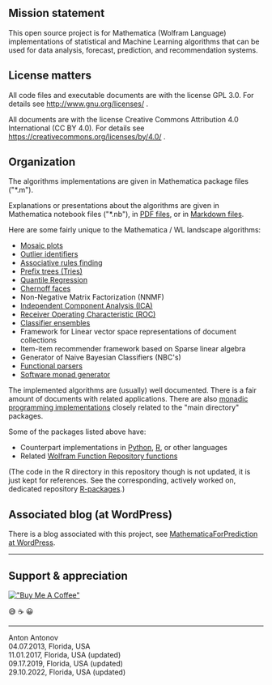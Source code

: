 
## Mission statement

This open source project is for Mathematica (Wolfram Language) implementations of statistical and Machine Learning 
algorithms that can be used for data analysis, forecast, prediction, and recommendation systems.

## License matters

All code files and executable documents are with the license GPL 3.0. For details see 
http://www.gnu.org/licenses/ .

All documents are with the license Creative Commons Attribution 4.0 International (CC BY 4.0). 
For details see https://creativecommons.org/licenses/by/4.0/ .

## Organization

The algorithms implementations are given in Mathematica package files ("*.m"). 

Explanations or presentations about the algorithms are given in Mathematica notebook files ("*.nb"), in 
[PDF files](https://github.com/antononcube/MathematicaForPrediction/tree/master/Documentation), 
or in 
[Markdown files](https://github.com/antononcube/MathematicaForPrediction/tree/master/MarkdownDocuments).

Here are some fairly unique to the Mathematica / WL landscape algorithms:
- [Mosaic plots](https://mathematicaforprediction.wordpress.com/?s=mosaicplot)
- [Outlier identifiers](https://github.com/antononcube/MathematicaForPrediction/blob/master/OutlierIdentifiers.m)
- [Associative rules finding](https://github.com/antononcube/MathematicaForPrediction/blob/master/EclatAlgorithm.m)
- [Prefix trees (Tries)](https://mathematicaforprediction.wordpress.com/2013/12/06/tries-with-frequencies-for-data-mining/)
- [Quantile Regression](https://mathematicaforprediction.wordpress.com/?s=quantile+regression)
- [Chernoff faces](https://mathematicaforprediction.wordpress.com/2016/06/03/making-chernoff-faces-for-data-visualization/)
- Non-Negative Matrix Factorization (NNMF)
- [Independent Component Analysis (ICA)](https://mathematicaforprediction.wordpress.com/2016/05/23/independent-component-analysis-for-multidimensional-signals/)
- [Receiver Operating Characteristic (ROC)](https://github.com/antononcube/MathematicaForPrediction/blob/master/MarkdownDocuments/ROCFunctions-Example-Usage.md)
- [Classifier ensembles](https://github.com/antononcube/MathematicaForPrediction/blob/master/MarkdownDocuments/ROC-for-Classifier-Ensembles-Bootstrapping-Damaging-and-Interpolation.md)
- Framework for Linear vector space representations of document collections
- Item-item recommender framework based on Sparse linear algebra
- Generator of Naive Bayesian Classifiers (NBC's)
- [Functional parsers](https://mathematicaforprediction.wordpress.com/2014/02/13/natural-language-processing-with-functional-parsers/)
- [Software monad generator](https://github.com/antononcube/MathematicaForPrediction/blob/master/MonadicProgramming/StateMonadCodeGenerator.m)

The implemented algorithms are (usually) well documented. There is a fair amount of documents with related applications.
There are also 
[monadic programming implementations](https://github.com/antononcube/MathematicaForPrediction/tree/master/MonadicProgramming)
closely related to the "main directory" packages.

Some of the packages listed above have:

- Counterpart implementations in [Python](https://pypi.org/user/antononcube/), [R](https://github.com/antononcube/R-packages), or other languages
- Related [Wolfram Function Repository functions](https://resources.wolframcloud.com/publishers/resources?PublisherID=antononcube) 

(The code in the R directory in this repository though is not updated, it is just kept for references.
See the corresponding, actively worked on, dedicated repository 
[R-packages](https://github.com/antononcube/R-packages).) 

## Associated blog (at WordPress)

There is a blog associated with this project, see
[MathematicaForPrediction at WordPress](http://mathematicaforprediction.wordpress.com).

------

## Support & appreciation

[!["Buy Me A Coffee"](https://www.buymeacoffee.com/assets/img/custom_images/orange_img.png)](https://www.buymeacoffee.com/antonov70)


😅 ☕️ 😀

------

Anton Antonov   
04.07.2013, Florida, USA   
11.01.2017, Florida, USA (updated)   
09.17.2019, Florida, USA (updated)   
29.10.2022, Florida, USA (updated)   
